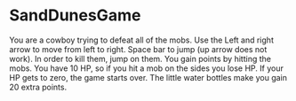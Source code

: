 # SandDunesGame
 You are a cowboy trying to defeat all of the mobs. Use the Left and right arrow to move from left to right. Space bar to jump (up arrow does not work). In order to kill them, jump on them. You gain points by hitting the mobs. You have 10 HP, so if you hit a mob on the sides you lose HP. If your HP gets to zero, the game starts over. The little water bottles make you gain 20 extra points. 
